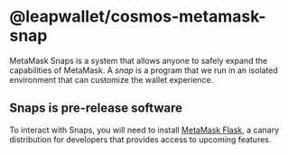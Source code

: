 # @leapwallet/cosmos-metamask-snap

MetaMask Snaps is a system that allows anyone to safely expand the capabilities of MetaMask. A _snap_ is a program that we run in an isolated environment that can customize the wallet experience.

## Snaps is pre-release software

To interact with Snaps, you will need to install [MetaMask Flask](https://metamask.io/flask/), a canary distribution for developers that provides access to upcoming features.

